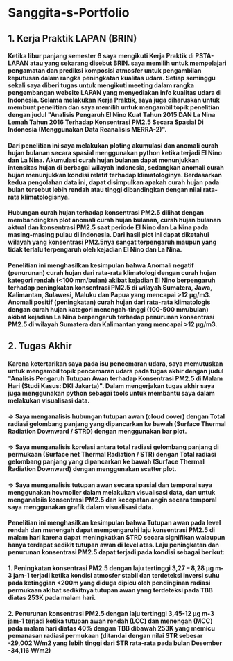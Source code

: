 # Sanggita-s-Portfolio

## 1. Kerja Praktik LAPAN (BRIN)
#### Ketika libur panjang semester 6 saya mengikuti Kerja Praktik di PSTA-LAPAN atau yang sekarang disebut BRIN. saya memilih untuk mempelajari pengamatan dan prediksi komposisi atmosfer untuk pengambilan keputusan dalam rangka peningkatan kualitas udara. Setiap seminggu sekali saya diberi tugas untuk mengikuti meeting dalam rangka pengembangan website LAPAN yang menyediakan info kualitas udara di Indonesia. Selama melakukan Kerja Praktik, saya juga diharuskan untuk membuat penelitian dan saya memilih untuk mengambil topik penelitian dengan judul "Analisis Pengaruh El Nino Kuat Tahun 2015 DAN La Nina Lemah Tahun 2016 Terhadap Konsentrasi PM2.5 Secara Spasial Di Indonesia (Menggunakan Data Reanalisis MERRA-2)".
#### Dari penelitian ini saya melakukan ploting akumulasi dan anomali curah hujan bulanan secara spasial menggunakan python ketika terjadi El Nino dan La Nina. Akumulasi curah hujan bulanan dapat menunjukkan intensitas hujan di berbagai wilayah Indonesia, sedangkan anomali curah hujan menunjukkan kondisi relatif terhadap klimatologinya. Berdasarkan kedua pengolahan data ini, dapat disimpulkan apakah curah hujan pada bulan tersebut lebih rendah atau tinggi dibandingkan dengan nilai rata-rata klimatologisnya.
#### Hubungan curah hujan terhadap konsentrasi PM2.5 dilihat dengan membandingkan plot anomali curah hujan bulanan, curah hujan bulanan aktual dan konsentrasi PM2.5 saat periode El Nino dan La Nina pada masing-masing pulau di Indonesia. Dari hasil plot ini dapat diketahui wilayah yang konsentrasi PM2.5nya sangat terpengaruh maupun yang tidak terlalu terpengaruh oleh kejadian El Nino dan La Nina.
#### Penelitian ini menghasilkan kesimpulan bahwa Anomali negatif (penurunan) curah hujan dari rata-rata klimatologi dengan curah hujan kategori rendah (<100 mm/bulan) akibat kejadian El Nino berpengaruh terhadap peningkatan konsentrasi PM2.5 di wilayah Sumatera, Jawa, Kalimantan, Sulawesi, Maluku dan Papua yang mencapai >12 µg/m3. Anomali positif (peningkatan) curah hujan dari rata-rata klimatologis dengan curah hujan kategori menengah-tinggi (100-500 mm/bulan) akibat kejadian La Nina berpengaruh terhadap penurunan konsentrasi PM2.5 di wilayah Sumatera dan Kalimantan yang mencapai >12 µg/m3.

## 2. Tugas Akhir
#### Karena ketertarikan saya pada isu pencemaran udara, saya memutuskan untuk mengambil topik pencemaran udara pada tugas akhir dengan judul "Analisis Pengaruh Tutupan Awan terhadap Konsentrasi PM2.5 di Malam Hari (Studi Kasus: DKI Jakarta)". Dalam mengerjakan tugas akhir saya juga menggunakan python sebagai tools untuk membantu saya dalam melakukan visualisasi data. 
#### => Saya menganalisis hubungan tutupan awan (cloud cover) dengan Total radiasi gelombang panjang yang dipancarkan ke bawah (Surface Thermal Radiation Downward / STRD) dengan menggunakan bar plot.
#### => Saya menganalisis korelasi antara total radiasi gelombang panjang di permukaan (Surface net Thermal Radiation / STR) dengan Total radiasi gelombang panjang yang dipancarkan ke bawah (Surface Thermal Radiation Downward) dengan menggunakan scatter plot.
#### => Saya menganalisis tutupan awan secara spasial dan temporal saya menggunakan hovmoller dalam melakukan visualisasi data, dan untuk menganalsiis konsentrasi PM2.5 dan kecepatan angin secara temporal saya menggunakan grafik dalam visualisasi data.
#### Penelitian ini menghasilkan kesimpulan bahwa Tutupan awan pada level rendah dan menengah dapat mempengaruhi laju konsentrasi PM2.5 di malam hari karena dapat meningkatkan STRD secara signifikan walaupun hanya terdapat sedikit tutupan awan di level atas. Laju peningkatan dan penurunan konsentrasi PM2.5 dapat terjadi pada kondisi sebagai berikut:
#### 1. Peningkatan konsentrasi PM2.5 dengan laju tertinggi 3,27 – 8,28 μg m-3 jam-1 terjadi ketika kondisi atmosfer stabil dan terdeteksi inversi suhu pada ketinggian <200m yang diduga dipicu oleh pendinginan radiasi permukaan akibat sedikitnya tutupan awan yang terdeteksi pada TBB diatas 253K pada malam hari.
#### 2. Penurunan konsentrasi PM2.5 dengan laju tertinggi 3,45-12 μg m-3 jam-1 terjadi ketika tutupan awan rendah (LCC) dan menengah (MCC) pada malam hari diatas 40% dengan TBB dibawah 253K yang memicu pemanasan radiasi permukaan (ditandai dengan nilai STR sebesar -29,002 W/m2 yang lebih tinggi dari STR rata-rata pada bulan Desember -34,116 W/m2)

